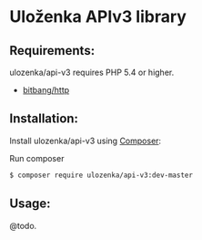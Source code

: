 Uloženka APIv3 library
=========================

Requirements:
-------------

ulozenka/api-v3 requires PHP 5.4 or higher.

- [bitbang/http](https://packagist.org/packages/bitbang/http)


Installation:
-------------

Install ulozenka/api-v3 using  [Composer](http://getcomposer.org/):

Run composer
```sh
$ composer require ulozenka/api-v3:dev-master
```


Usage:
-------------

@todo.